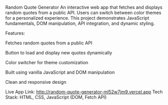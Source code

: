 Random Quote Generator
An interactive web app that fetches and displays random quotes from a public API. Users can switch between color themes for a personalized experience. This project demonstrates JavaScript fundamentals, DOM manipulation, API integration, and dynamic styling.

Features:

Fetches random quotes from a public API

Button to load and display new quotes dynamically

Color switcher for theme customization

Built using vanilla JavaScript and DOM manipulation

Clean and responsive design

Live App Link: http://random-quote-generator-ml52w7jm9.vercel.app
Tech Stack: HTML, CSS, JavaScript (DOM, Fetch API)
